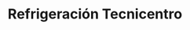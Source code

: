 ---
title: "Refrigeración Tecnicentro"
url: /david/refrigeracion-tecnicentro/
shop: Haushaltsgeräte
---